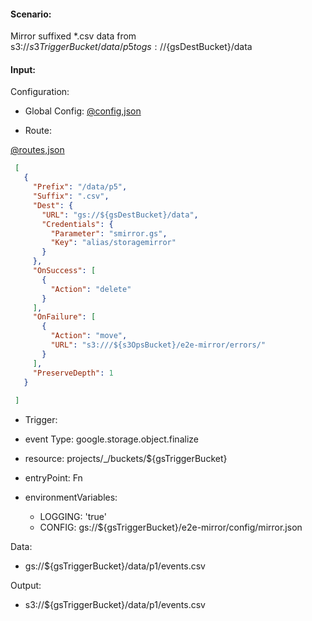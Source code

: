 #### Scenario:

Mirror suffixed *.csv data from s3://${s3TriggerBucket}/data/p5 to gs://${gsDestBucket}/data

#### Input:

Configuration:

* Global Config: [@config,json](../../../config/s3.json)

* Route:

[@routes,json](rule.json)
```json
 [
   {
     "Prefix": "/data/p5",
     "Suffix": ".csv",
     "Dest": {
       "URL": "gs://${gsDestBucket}/data",
       "Credentials": {
         "Parameter": "smirror.gs",
         "Key": "alias/storagemirror"
       }
     },
     "OnSuccess": [
       {
         "Action": "delete"
       }
     ],
     "OnFailure": [
       {
         "Action": "move",
         "URL": "s3:///${s3OpsBucket}/e2e-mirror/errors/"
       }
     ],
     "PreserveDepth": 1
   }
 
 ]
```

* Trigger:

* event Type: google.storage.object.finalize
* resource: projects/_/buckets/${gsTriggerBucket}
* entryPoint: Fn
* environmentVariables:
  - LOGGING: 'true'
  - CONFIG: gs://${gsTriggerBucket}/e2e-mirror/config/mirror.json
 


Data:
- gs://${gsTriggerBucket}/data/p1/events.csv


Output:
- s3://${gsTriggerBucket}/data/p1/events.csv